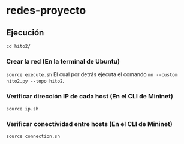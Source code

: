 # redes-proyecto

## Ejecución
```cd hito2/```

### Crear la red (En la terminal de Ubuntu)
```source execute.sh```
El cual por detrás ejecuta el comando ```mn --custom hito2.py --topo hito2```.

### Verificar dirección IP de cada host (En el CLI de Mininet)
```source ip.sh```

### Verificar conectividad entre hosts (En el CLI de Mininet)
```source connection.sh```
